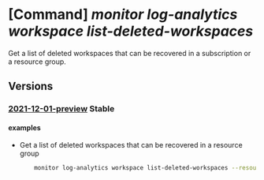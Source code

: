 # [Command] _monitor log-analytics workspace list-deleted-workspaces_

Get a list of deleted workspaces that can be recovered in a subscription or a resource group.

## Versions

### [2021-12-01-preview](/Resources/mgmt-plane/L3N1YnNjcmlwdGlvbnMve30vcHJvdmlkZXJzL21pY3Jvc29mdC5vcGVyYXRpb25hbGluc2lnaHRzL2RlbGV0ZWR3b3Jrc3BhY2Vz/2021-12-01-preview.xml) **Stable**

<!-- mgmt-plane /subscriptions/{}/providers/microsoft.operationalinsights/deletedworkspaces 2021-12-01-preview -->
<!-- mgmt-plane /subscriptions/{}/resourcegroups/{}/providers/microsoft.operationalinsights/deletedworkspaces 2021-12-01-preview -->

#### examples

- Get a list of deleted workspaces that can be recovered in a resource group
    ```bash
        monitor log-analytics workspace list-deleted-workspaces --resource-group MyResourceGroup
    ```
